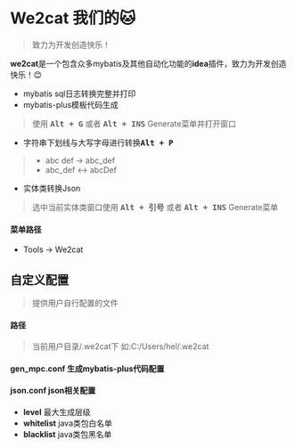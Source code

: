 # We2cat 我们的🐱
> 致力为开发创造快乐！

<!-- Plugin description -->
**we2cat**是一个包含众多mybatis及其他自动化功能的**idea**插件，致力为开发创造快乐！😊
- mybatis sql日志转换完整并打印
- mybatis-plus模板代码生成
> 使用 <kbd>**Alt + G**</kbd> 或者 <kbd>**Alt + INS**</kbd> Generate菜单并打开窗口  
- 字符串下划线与大写字母进行转换<kbd>**Alt + P**</kbd>
>- abc def -> abc_def
>- abc_def <-> abcDef
- 实体类转换Json
> 选中当前实体类窗口使用 <kbd>**Alt + 引号**</kbd> 或者 <kbd>**Alt + INS**</kbd> Generate菜单

#### 菜单路径
- Tools -> We2cat

## 自定义配置
> 提供用户自行配置的文件

#### 路径
> 当前用户目录/.we2cat下 如:C:/Users/hel/.we2cat

#### gen_mpc.conf 生成mybatis-plus代码配置

#### json.conf json相关配置
- **level** 最大生成层级
- **whitelist** java类包白名单
- **blacklist** java类包黑名单
<!-- Plugin description end -->